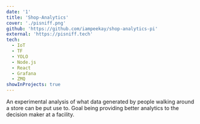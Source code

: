 ```yaml
---
date: '1'
title: 'Shop-Analytics'
cover: './pisniff.png'
github: 'https://github.com/iampeekay/shop-analytics-pi'
external: 'https://pisniff.tech'
tech:
  - IoT
  - TF
  - YOLO
  - Node.js
  - React
  - Grafana
  - ZMQ
showInProjects: true
---
```


An experimental analysis of what data generated by people walking around a store can be put use to. Goal being providing better analytics to the decision maker at a facility.
